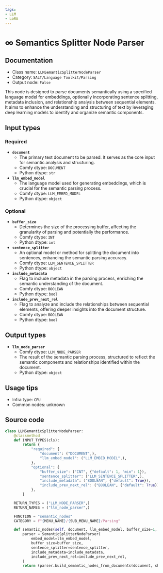```yaml
---
tags:
- LLM
- LoRA
---
```


# ∞ Semantics Splitter Node Parser
## Documentation
- Class name: `LLMSemanticSplitterNodeParser`
- Category: `SALT/Language Toolkit/Parsing`
- Output node: `False`

This node is designed to parse documents semantically using a specified language model for embeddings, optionally incorporating sentence splitting, metadata inclusion, and relationship analysis between sequential elements. It aims to enhance the understanding and structuring of text by leveraging deep learning models to identify and organize semantic components.
## Input types
### Required
- **`document`**
    - The primary text document to be parsed. It serves as the core input for semantic analysis and structuring.
    - Comfy dtype: `DOCUMENT`
    - Python dtype: `str`
- **`llm_embed_model`**
    - The language model used for generating embeddings, which is crucial for the semantic parsing process.
    - Comfy dtype: `LLM_EMBED_MODEL`
    - Python dtype: `object`
### Optional
- **`buffer_size`**
    - Determines the size of the processing buffer, affecting the granularity of parsing and potentially the performance.
    - Comfy dtype: `INT`
    - Python dtype: `int`
- **`sentence_splitter`**
    - An optional model or method for splitting the document into sentences, enhancing the semantic parsing accuracy.
    - Comfy dtype: `LLM_SENTENCE_SPLITTER`
    - Python dtype: `object`
- **`include_metadata`**
    - Flag to include metadata in the parsing process, enriching the semantic understanding of the document.
    - Comfy dtype: `BOOLEAN`
    - Python dtype: `bool`
- **`include_prev_next_rel`**
    - Flag to analyze and include the relationships between sequential elements, offering deeper insights into the document structure.
    - Comfy dtype: `BOOLEAN`
    - Python dtype: `bool`
## Output types
- **`llm_node_parser`**
    - Comfy dtype: `LLM_NODE_PARSER`
    - The result of the semantic parsing process, structured to reflect the semantic components and relationships identified within the document.
    - Python dtype: `object`
## Usage tips
- Infra type: `CPU`
- Common nodes: unknown


## Source code
```python
class LLMSemanticSplitterNodeParser:
    @classmethod
    def INPUT_TYPES(cls):
        return {
            "required": {
                "document": ("DOCUMENT",),
                "llm_embed_model": ("LLM_EMBED_MODEL",),
            },
            "optional": {
                "buffer_size": ("INT", {"default": 1, "min": 1}),
                "sentence_splitter": ("LLM_SENTENCE_SPLITTER",),
                "include_metadata": ("BOOLEAN", {"default": True}),
                "include_prev_next_rel": ("BOOLEAN", {"default": True}),
            },
        }

    RETURN_TYPES = ("LLM_NODE_PARSER",)
    RETURN_NAMES = ("llm_node_parser",)

    FUNCTION = "semantic_nodes"
    CATEGORY = f"{MENU_NAME}/{SUB_MENU_NAME}/Parsing"

    def semantic_nodes(self, document, llm_embed_model, buffer_size=1, sentence_splitter=None, include_metadata=True, include_prev_next_rel=True):
        parser = SemanticSplitterNodeParser(
            embed_model=llm_embed_model,
            buffer_size=buffer_size,
            sentence_splitter=sentence_splitter,
            include_metadata=include_metadata,
            include_prev_next_rel=include_prev_next_rel,
        )
        return (parser.build_semantic_nodes_from_documents(document, show_progress=True), )

```
